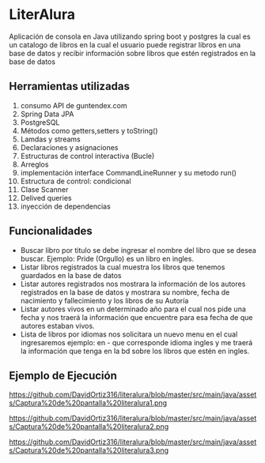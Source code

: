 # LiterAlura

Aplicación de consola en Java utilizando spring boot y postgres la cual es un catalogo de libros en la cual el usuario puede registrar libros en una base de datos y recibir información sobre libros que estén registrados en la base de datos

## Herramientas utilizadas

1. consumo API de guntendex.com
2. Spring Data JPA
3. PostgreSQL
4. Métodos como getters,setters y toString()
5. Lamdas y streams
6. Declaraciones y asignaciones
7. Estructuras de control interactiva (Bucle)
8. Arreglos
9. implementación interface CommandLineRunner y su metodo run()
10. Estructura de control: condicional
11. Clase Scanner 
12. Delived queries
13. inyección de dependencias 

## Funcionalidades

- Buscar libro por titulo se debe ingresar el nombre del libro que se desea buscar. Ejemplo: Pride (Orgullo) es un libro en ingles.
- Listar libros registrados la cual muestra los libros que tenemos guardados en la base de datos
- Listar autores registrados nos mostrara la información de los autores registrados en la base de datos y mostrara su nombre, fecha de nacimiento y fallecimiento y los libros de su Autoría 
- Listar autores vivos en un determinado año para el cual nos pide una fecha y nos traerá la información que encuentre para esa fecha de que autores estaban vivos. 
- Lista de libros por idiomas nos solicitara un nuevo menu en el cual ingresaremos ejemplo: en - que corresponde idioma ingles y me traerá la información que tenga en la bd sobre los libros que estén en ingles.

 ## Ejemplo de Ejecución
 https://github.com/DavidOrtiz316/literalura/blob/master/src/main/java/assets/Captura%20de%20pantalla%20literalura1.png
 
https://github.com/DavidOrtiz316/literalura/blob/master/src/main/java/assets/Captura%20de%20pantalla%20literalura2.png

 https://github.com/DavidOrtiz316/literalura/blob/master/src/main/java/assets/Captura%20de%20pantalla%20literalura3.png
